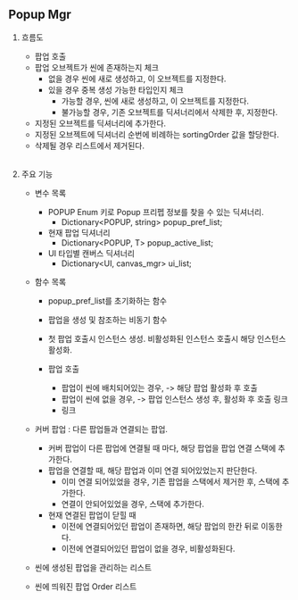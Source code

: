 ## Popup Mgr

1. 흐름도
    - 팝업 호출
    - 팝업 오브젝트가 씬에 존재하는지 체크
        - 없을 경우 씬에 새로 생성하고, 이 오브젝트를 지정한다.
        - 있을 경우 중복 생성 가능한 타입인지 체크
            - 가능할 경우, 씬에 새로 생성하고, 이 오브젝트를 지정한다.
            - 불가능할 경우, 기존 오브젝트를 딕셔너리에서 삭제한 후, 지정한다.
    - 지정된 오브젝트를 딕셔너리에 추가한다.
    - 지정된 오브젝트에 딕셔너리 순번에 비례하는 sortingOrder 값을 할당한다.
    - 삭제될 경우 리스트에서 제거된다.
<br><br>

2. 주요 기능
    - 변수 목록
        - POPUP Enum 키로 Popup 프리펩 정보를 찾을 수 있는 딕셔너리.
            - Dictionary<POPUP, string> popup_pref_list;
        - 현재 팝업 딕셔너리
            - Dictionary<POPUP, T> popup_active_list;
        - UI 타입별 캔버스 딕셔너리
            - Dictionary<UI, canvas_mgr> ui_list;
    - 함수 목록
        - popup_pref_list를 초기화하는 함수
        - 팝업을 생성 및 참조하는 비동기 함수

        - 첫 팝업 호출시 인스턴스 생성. 비활성화된 인스턴스 호출시 해당 인스턴스 활성화. 

        - 팝업 호출
            - 팝업이 씬에 배치되어있는 경우,
                -> 해당 팝업 활성화 후 호출
            - 팝업이 씬에 없을 경우,
                -> 팝업 인스턴스 생성 후, 활성화 후 호출
        링크
            - 링크

    - 커버 팝업 : 다른 팝업들과 연결되는 팝업.
        - 커버 팝업이 다른 팝업에 연결될 때 마다, 해당 팝업을 팝업 연결 스택에 추가한다.
        - 팝업을 연결할 때, 해당 팝업과 이미 연결 되어있었는지 판단한다.
            - 이미 연결 되어있었을 경우, 기존 팝업을 스택에서 제거한 후, 스택에 추가한다.
            - 연결이 안되어있었을 경우, 스택에 추가한다.
        - 현재 연결된 팝업이 닫힐 때
            - 이전에 연결되어있던 팝업이 존재하면, 해당 팝업의 한칸 뒤로 이동한다.
            - 이전에 연결되어있던 팝업이 없을 경우, 비활성화된다.

    - 씬에 생성된 팝업을 관리하는 리스트
    - 씬에 띄워진 팝업 Order 리스트